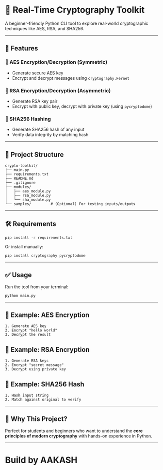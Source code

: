 # 🔐 Real-Time Cryptography Toolkit

A beginner-friendly Python CLI tool to explore real-world cryptographic techniques like AES, RSA, and SHA256.

---

## 🚀 Features

### 🔸 AES Encryption/Decryption (Symmetric)
- Generate secure AES key
- Encrypt and decrypt messages using `cryptography.Fernet`

### 🔸 RSA Encryption/Decryption (Asymmetric)
- Generate RSA key pair
- Encrypt with public key, decrypt with private key (using `pycryptodome`)

### 🔸 SHA256 Hashing
- Generate SHA256 hash of any input
- Verify data integrity by matching hash

---

## 📁 Project Structure
```
crypto-toolkit/
├── main.py
├── requirements.txt
├── README.md
├── .gitignore
├── modules/
│   ├── aes_module.py
│   ├── rsa_module.py
│   └── sha_module.py
└── samples/         # (Optional) For testing inputs/outputs
```

---

## 🛠️ Requirements
```
pip install -r requirements.txt
```

Or install manually:
```
pip install cryptography pycryptodome
```

---

## ✅ Usage
Run the tool from your terminal:
```
python main.py
```

---

## 📌 Example: AES Encryption
```
1. Generate AES key
2. Encrypt "hello world"
3. Decrypt the result
```

## 📌 Example: RSA Encryption
```
1. Generate RSA keys
2. Encrypt "secret message"
3. Decrypt using private key
```

## 📌 Example: SHA256 Hash
```
1. Hash input string
2. Match against original to verify
```

---

## 🔐 Why This Project?
Perfect for students and beginners who want to understand the **core principles of modern cryptography** with hands-on experience in Python.

---

# Build by AAKASH
